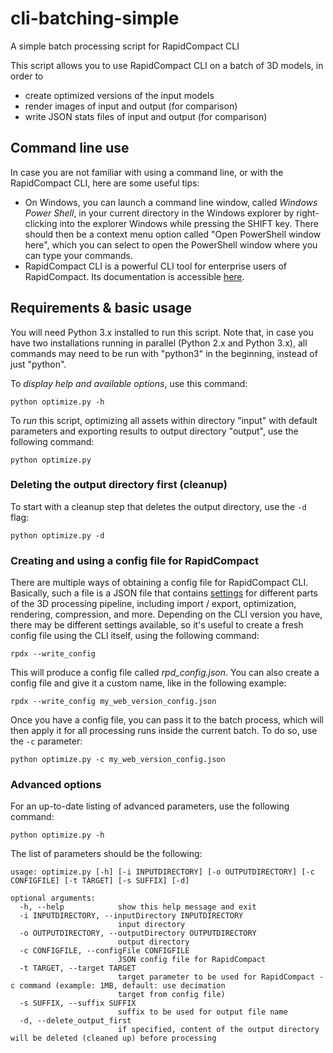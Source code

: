 # cli-batching-simple
A simple batch processing script for RapidCompact CLI

This script allows you to use RapidCompact CLI on a batch of 3D models, in order to
* create optimized versions of the input models
* render images of input and output (for comparison)
* write JSON stats files of input and output (for comparison)

## Command line use
In case you are not familiar with using a command line, or with the RapidCompact CLI, here are some useful tips:
* On Windows, you can launch a command line window, called *Windows Power Shell*, in your current directory in the Windows explorer by right-clicking into the explorer Windows while pressing the SHIFT key. There should then be a context menu option called "Open PowerShell window here", which you can select to open the PowerShell window where you can type your commands.
* RapidCompact CLI is a powerful CLI tool for enterprise users of RapidCompact. Its documentation is accessible [here](https://rapidcompact.com/doc/cli/index.html).


## Requirements & basic usage

You will need Python 3.x installed to run this script. Note that, in case you have two installations running in parallel (Python 2.x and Python 3.x), all commands may need to be run with "python3" in the beginning, instead of just "python".

To *display help and available options*, use this command:

```
python optimize.py -h
```

To *run* this script, optimizing all assets within directory "input" with default parameters and exporting results to output directory "output", use the following command:
```
python optimize.py
```

### Deleting the output directory first (cleanup)

To start with a cleanup step that deletes the output directory, use the `-d` flag:
```
python optimize.py -d
```

### Creating and using a config file for RapidCompact

There are multiple ways of obtaining a config file for RapidCompact CLI. Basically, such a file is a JSON file that contains [settings](https://rapidcompact.com/doc/cli/latest/Configuration/index.html) for different parts of the 3D processing pipeline, including import / export, optimization, rendering, compression, and more. Depending on the CLI version you have, there may be different settings available, so it's useful to create a fresh config file using the CLI itself, using the following command:
```
rpdx --write_config
```
This will produce a config file called *rpd_config.json*. You can also create a config file and give it a custom name, like in the following example:
```
rpdx --write_config my_web_version_config.json
```
Once you have a config file, you can pass it to the batch process, which will then apply it for all processing runs inside the current batch. To do so, use the `-c` parameter:
```
python optimize.py -c my_web_version_config.json
```

### Advanced options
For an up-to-date listing of advanced parameters, use the following command:
```
python optimize.py -h
```

The list of parameters should be the following:
```
usage: optimize.py [-h] [-i INPUTDIRECTORY] [-o OUTPUTDIRECTORY] [-c CONFIGFILE] [-t TARGET] [-s SUFFIX] [-d]

optional arguments:
  -h, --help            show this help message and exit
  -i INPUTDIRECTORY, --inputDirectory INPUTDIRECTORY
                        input directory
  -o OUTPUTDIRECTORY, --outputDirectory OUTPUTDIRECTORY
                        output directory
  -c CONFIGFILE, --configFile CONFIGFILE
                        JSON config file for RapidCompact
  -t TARGET, --target TARGET
                        target parameter to be used for RapidCompact -c command (example: 1MB, default: use decimation
                        target from config file)
  -s SUFFIX, --suffix SUFFIX
                        suffix to be used for output file name
  -d, --delete_output_first
                        if specified, content of the output directory will be deleted (cleaned up) before processing
```
